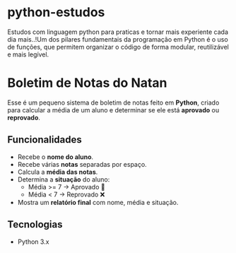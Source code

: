 # python-estudos
Estudos com linguagem python para praticas e tornar mais experiente cada dia mais..!Um dos pilares fundamentais da programação em Python é o uso de funções, que permitem organizar o código de forma modular, reutilizável e mais legível.
# Boletim de Notas do Natan

Esse é um pequeno sistema de boletim de notas feito em **Python**, criado para calcular a média de um aluno e determinar se ele está **aprovado** ou **reprovado**.

## Funcionalidades

- Recebe o **nome do aluno**.
- Recebe várias **notas** separadas por espaço.
- Calcula a **média das notas**.
- Determina a **situação** do aluno:
  - Média >= 7 → Aprovado 🎉
  - Média < 7 → Reprovado ❌
- Mostra um **relatório final** com nome, média e situação.

## Tecnologias

- Python 3.x
